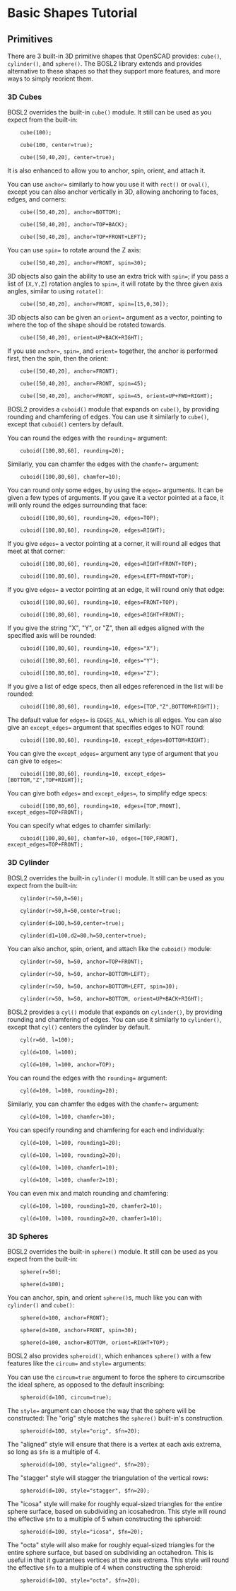 # Basic Shapes Tutorial

## Primitives
There are 3 built-in 3D primitive shapes that OpenSCAD provides: `cube()`, `cylinder()`,
and `sphere()`.  The BOSL2 library extends and provides alternative to these shapes so
that they support more features, and more ways to simply reorient them.


### 3D Cubes
BOSL2 overrides the built-in `cube()` module.  It still can be used as you expect from the built-in:

```openscad-3D
    cube(100);
```

```openscad-3D
    cube(100, center=true);
```

```openscad-3D
    cube([50,40,20], center=true);
```

It is also enhanced to allow you to anchor, spin, orient, and attach it.

You can use `anchor=` similarly to how you use it with `rect()` or `oval()`,
except you can also anchor vertically in 3D, allowing anchoring to faces, edges,
and corners:

```openscad-3D
    cube([50,40,20], anchor=BOTTOM);
```

```openscad-3D
    cube([50,40,20], anchor=TOP+BACK);
```

```openscad-3D
    cube([50,40,20], anchor=TOP+FRONT+LEFT);
```

You can use `spin=` to rotate around the Z axis:

```openscad-3D
    cube([50,40,20], anchor=FRONT, spin=30);
```

3D objects also gain the ability to use an extra trick with `spin=`;
if you pass a list of `[X,Y,Z]` rotation angles to `spin=`, it will
rotate by the three given axis angles, similar to using `rotate()`:

```openscad-3D
    cube([50,40,20], anchor=FRONT, spin=[15,0,30]);
```

3D objects also can be given an `orient=` argument as a vector, pointing
to where the top of the shape should be rotated towards.

```openscad-3D
    cube([50,40,20], orient=UP+BACK+RIGHT);
```

If you use `anchor=`, `spin=`, and `orient=` together, the anchor is performed
first, then the spin, then the orient:

```openscad-3D
    cube([50,40,20], anchor=FRONT);
```

```openscad-3D
    cube([50,40,20], anchor=FRONT, spin=45);
```

```openscad-3D
    cube([50,40,20], anchor=FRONT, spin=45, orient=UP+FWD+RIGHT);
```

BOSL2 provides a `cuboid()` module that expands on `cube()`, by providing
rounding and chamfering of edges.  You can use it similarly to `cube()`,
except that `cuboid()` centers by default.

You can round the edges with the `rounding=` argument:

```openscad-3D
    cuboid([100,80,60], rounding=20);
```

Similarly, you can chamfer the edges with the `chamfer=` argument:

```openscad-3D
    cuboid([100,80,60], chamfer=10);
```

You can round only some edges, by using the `edges=` arguments.  It can be
given a few types of arguments. If you gave it a vector pointed at a face,
it will only round the edges surrounding that face:

```openscad-3D
    cuboid([100,80,60], rounding=20, edges=TOP);
```

```openscad-3D
    cuboid([100,80,60], rounding=20, edges=RIGHT);
```

If you give `edges=` a vector pointing at a corner, it will round all edges
that meet at that corner:

```openscad-3D
    cuboid([100,80,60], rounding=20, edges=RIGHT+FRONT+TOP);
```

```openscad-3D
    cuboid([100,80,60], rounding=20, edges=LEFT+FRONT+TOP);
```

If you give `edges=` a vector pointing at an edge, it will round only that edge:

```openscad-3D
    cuboid([100,80,60], rounding=10, edges=FRONT+TOP);
```

```openscad-3D
    cuboid([100,80,60], rounding=10, edges=RIGHT+FRONT);
```

If you give the string "X", "Y", or "Z", then all edges aligned with the specified
axis will be rounded:

```openscad-3D
    cuboid([100,80,60], rounding=10, edges="X");
```

```openscad-3D
    cuboid([100,80,60], rounding=10, edges="Y");
```

```openscad-3D
    cuboid([100,80,60], rounding=10, edges="Z");
```

If you give a list of edge specs, then all edges referenced in the list will
be rounded:

```openscad-3D
    cuboid([100,80,60], rounding=10, edges=[TOP,"Z",BOTTOM+RIGHT]);
```

The default value for `edges=` is `EDGES_ALL`, which is all edges.  You can also
give an `except_edges=` argument that specifies edges to NOT round:

```openscad-3D
    cuboid([100,80,60], rounding=10, except_edges=BOTTOM+RIGHT);
```

You can give the `except_edges=` argument any type of argument that you can
give to `edges=`:

```openscad-3D
    cuboid([100,80,60], rounding=10, except_edges=[BOTTOM,"Z",TOP+RIGHT]);
```

You can give both `edges=` and `except_edges=`, to simplify edge specs:

```openscad-3D
    cuboid([100,80,60], rounding=10, edges=[TOP,FRONT], except_edges=TOP+FRONT);
```

You can specify what edges to chamfer similarly:

```openscad-3D
    cuboid([100,80,60], chamfer=10, edges=[TOP,FRONT], except_edges=TOP+FRONT);
```


### 3D Cylinder
BOSL2 overrides the built-in `cylinder()` module.  It still can be used as you
expect from the built-in:

```openscad-3D
    cylinder(r=50,h=50);
```

```openscad-3D
    cylinder(r=50,h=50,center=true);
```

```openscad-3D
    cylinder(d=100,h=50,center=true);
```

```openscad-3D
    cylinder(d1=100,d2=80,h=50,center=true);
```

You can also anchor, spin, orient, and attach like the `cuboid()` module:

```openscad-3D
    cylinder(r=50, h=50, anchor=TOP+FRONT);
```

```openscad-3D
    cylinder(r=50, h=50, anchor=BOTTOM+LEFT);
```

```openscad-3D
    cylinder(r=50, h=50, anchor=BOTTOM+LEFT, spin=30);
```

```openscad-3D
    cylinder(r=50, h=50, anchor=BOTTOM, orient=UP+BACK+RIGHT);
```


BOSL2 provides a `cyl()` module that expands on `cylinder()`, by providing
rounding and chamfering of edges.  You can use it similarly to `cylinder()`,
except that `cyl()` centers the cylinder by default.

```openscad-3D
    cyl(r=60, l=100);
```

```openscad-3D
    cyl(d=100, l=100);
```

```openscad-3D
    cyl(d=100, l=100, anchor=TOP);
```

You can round the edges with the `rounding=` argument:

```openscad-3D
    cyl(d=100, l=100, rounding=20);
```

Similarly, you can chamfer the edges with the `chamfer=` argument:

```openscad-3D
    cyl(d=100, l=100, chamfer=10);
```

You can specify rounding and chamfering for each end individually:

```openscad-3D
    cyl(d=100, l=100, rounding1=20);
```

```openscad-3D
    cyl(d=100, l=100, rounding2=20);
```

```openscad-3D
    cyl(d=100, l=100, chamfer1=10);
```

```openscad-3D
    cyl(d=100, l=100, chamfer2=10);
```

You can even mix and match rounding and chamfering:

```openscad-3D
    cyl(d=100, l=100, rounding1=20, chamfer2=10);
```

```openscad-3D
    cyl(d=100, l=100, rounding2=20, chamfer1=10);
```


### 3D Spheres
BOSL2 overrides the built-in `sphere()` module.  It still can be used as you
expect from the built-in:

```openscad-3D
    sphere(r=50);
```

```openscad-3D
    sphere(d=100);
```

You can anchor, spin, and orient `sphere()`s, much like you can with `cylinder()`
and `cube()`:

```openscad-3D
    sphere(d=100, anchor=FRONT);
```

```openscad-3D
    sphere(d=100, anchor=FRONT, spin=30);
```

```openscad-3D
    sphere(d=100, anchor=BOTTOM, orient=RIGHT+TOP);
```

BOSL2 also provides `spheroid()`, which enhances `sphere()` with a few features
like the `circum=` and `style=` arguments:

You can use the `circum=true` argument to force the sphere to circumscribe the
ideal sphere, as opposed to the default inscribing:

```openscad-3D
    spheroid(d=100, circum=true);
```

The `style=` argument can choose the way that the sphere will be constructed:
The "orig" style matches the `sphere()` built-in's construction. 

```openscad-3D
    spheroid(d=100, style="orig", $fn=20);
```

The "aligned" style will ensure that there is a vertex at each axis extrema,
so long as `$fn` is a multiple of 4.

```openscad-3D
    spheroid(d=100, style="aligned", $fn=20);
```

The "stagger" style will stagger the triangulation of the vertical rows:

```openscad-3D
    spheroid(d=100, style="stagger", $fn=20);
```

The "icosa" style will make for roughly equal-sized triangles for the entire
sphere surface, based on subdividing an icosahedron.  This style will round the
effective `$fn` to a multiple of 5 when constructing the spheroid:

```openscad-3D
    spheroid(d=100, style="icosa", $fn=20);
```

The "octa" style will also make for roughly equal-sized triangles for the entire
sphere surface, but based on subdividing an octahedron.  This is useful in that it
guarantees vertices at the axis extrema.  This style will round the effective `$fn`
to a multiple of 4 when constructing the spheroid:

```openscad-3D
    spheroid(d=100, style="octa", $fn=20);
```

